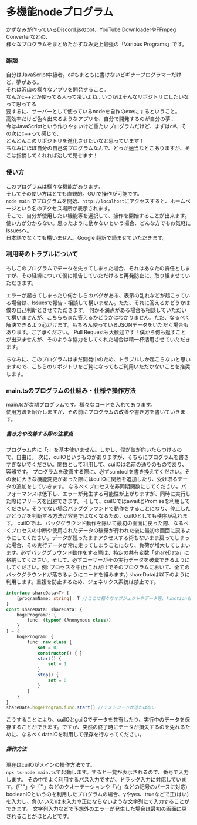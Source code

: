 # 多機能nodeプログラム
かずなみが作っているDiscord.jsのbot、YouTube DownloaderやFFmpeg Converterなどの、  
様々なプログラムをまとめたかずなみ史上最強の「Various Programs」です。

### 雑談
自分はJavaScript中級者。c#もまともに書けないビギナープログラマーだけど、夢がある。  
それは沢山の様々なアプリを開発すること。  
なんかc++とか使ってる人って凄いよね...いつかはそんなリポジトリにしたいなって思ってる  
要するに、サーバーとして使っているnodeを自作のexeにするということ。  
高効率だけど色々出来るようなアプリを、自分で開発するのが自分の夢...  
今はJavaScriptという作りやすいけど重たいプログラムだけど、まずはc#、その次にc++って感じで、  
どんどんこのリポジトリを進化させたいなと思っています！  
ちなみにほぼ自分の自己満プログラムなんで、どっか適当なとこありますが、そこは指摘してくれれば治して見せます！

### 使い方
このプログラムは様々な機能があります。  
そしてその使い方はとても直観的。GUIで操作が可能です。  
`node main` でプログラムを開始、`http://localhost`にアクセスすると、ホームページという名のアクセス場所が表示されます。  
そこで、自分が使用したい機能等を選択して、操作を開始することが出来ます。  
使い方が分からない。思ったように動かないという場合、どんな方でもお気軽にIssuesへ。  
日本語でなくても構いません。Google 翻訳で読ませていただきます。

### 利用時のトラブルについて
もしこのプログラムでデータを失ってしまった場合、それはあなたの責任としますが、その経緯について僕に報告していただけると再発防止に、取り組ませていただきます。

エラーが起きてしまったり何かしらのバグがある、表示の乱れなどが起こっている場合は、Issuesで報告・相談して構いません。ただ、それに答えるかどうかは僕の自己判断とさせてただきます。
何か不満点がある場合も相談していただいて構いませんが、こちらもまた答えるかどうかはわかりません。ただ、なるべく解決できるよう心がけます。もちろん使っているJSONデータをいただく場合もあります。ご了承ください。
Pull Requestも大歓迎です！僕から何も返すことが出来ませんが、そのような協力をしてくれた場合は精一杯活用させていただきます。

ちなみに、このプログラムはまだ開発中のため、トラブルしか起こらないと思いますので、こちらのリポジトリをご覧になってもご利用いただかないことを推奨します。

### main.tsのプログラムの仕組み・仕様や操作方法
main.tsが次期プログラムです。様々なコードを入れてあります。  
使用方法を紹介しますが、その前にプログラムの改善や書き方を書いていきます。
##### 書き方や改善する際の注意点
プログラム内に「;」を基本使いません。しかし、僕が気が向いたらつけるので、自由に。
次に、cuiIOというものがありますが、そちらにプログラムを書きすぎないでください。関数として利用して、cuiIOは名前の通りのものであり、容器です。
プログラムを改善する際に、必ずsumtoolを書き換えてください。その後に大きな機能変更があった際にはcuiIOに関数を追加したり、受け取るデータの追加をしていきます。
なるべくプロセスを非同期関数にしてください。パフォーマンスは低下し、エラーが発生する可能性が上がりますが、同時に実行した際にフリーズを回避できます。
そして、cuiIOではawaitとPromiseを利用してください。そうでない場合バッググラウンドで動作をすることになり、停止したかどうかを判断する方法が容易ではなくなるため、cuiIOとしても秩序が乱れます。
cuiIOでは、バッググラウンド動作を除いて最初の画面に戻った際、なるべくプロセスの中断や使用されたデータの破棄が行われた後に最初の画面に戻るようにしてください。データが残ったままアクセスする術もないまま戻ってしまった場合、その実行データが常に走ってしまうことになり、負荷が増大してしまいます。必ずバッググラウンド動作をする際は、特定の共有変数「shareData」に格納してください。そして、必ずユーザーがその実行データを破棄できるようにしてください。例: プロセスを中止(これだけでそのプログラムにおいて、全てのバックグラウンドが落ちるようにコードを組みます。)
shareDataは以下のように利用します。重複を防止するため、ジェネリクス系統は禁止です。
```typescript
interface shareData<T> {
    [programName: string]: T //ここに様々なオブジェクトやデータ等、functionもok
}
const shareData: shareData: {
    hogeProgram?: {
        func: (typeof (Anonymous class))
    }
} = {
    hogeProgram: {
        func: new class {
            set = 0
            constructor() { }
            start() {
                set = 1
            }
            stop() {
                set = 0
            }
        }
    }
}
shareDate.hogeProgram.func.start() //テストコードが浮かばない
```
こうすることにより、cuiIOとguiIOでデータを共有したり、実行中のデータを保存することができます。ですが、突然の終了時にデータが損失するのを免れるために、なるべくdataIOを利用して保存を行なってください。

##### 操作方法
現在はcuiIOがメインの操作方法です。  
`npx ts-node main.ts`で起動します。すると一覧が表示されるので、番号で入力します。
その中でよく利用するパス入力ですが、ドラッグ入力に対応しています。(「""」や「''」などのクオーテーションや「\\(」などの記号のパースに対応)
booleanIOというのを利用したプログラムの場合、yやyes、trueなどで正(はい)を入力し、負(いいえ)は未入力や正にならないような文字列にて入力することができます。
文字列入力などで予想外のエラーが発生した場合は最初の画面に戻されることがほとんどです。
